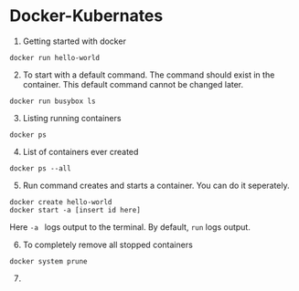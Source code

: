 # Docker-Kubernates
1. Getting started with docker
```
docker run hello-world
```
2. To start with a default command. The command should exist in the container. This default command cannot be changed later.
```
docker run busybox ls
```
3. Listing running containers
```
docker ps
```
4. List of containers ever created
```
docker ps --all
```
5. Run command creates and starts a container. You can do it seperately.
```
docker create hello-world 
docker start -a [insert id here]
````
  Here ```-a ```  logs output to the terminal. By default, ```run``` logs output.  
  
6. To completely remove all stopped containers
```
docker system prune
```
7. 

